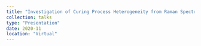 ```yaml
---
title: "Investigation of Curing Process Heterogeneity from Raman Spectrum via CP Decomposition"
collection: talks
type: "Presentation"
date: 2020-11
location: "Virtual"
---
```

